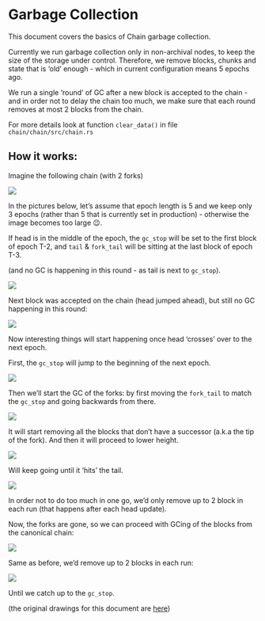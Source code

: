 # Garbage Collection

This document covers the basics of Chain garbage collection.

Currently we run garbage collection only in non-archival nodes,  to keep the
size of the storage under control. Therefore, we remove blocks, chunks and state
that is ‘old’ enough  - which in current configuration means 5 epochs ago.

We run a single ‘round’ of GC after a new block is accepted to the chain - and
in order not to delay the chain too much, we make sure that each round removes
at most 2 blocks from the chain.

For more details look at function `clear_data()` in file `chain/chain/src/chain.rs`

## How it works:

Imagine the following chain (with 2 forks)

![](https://user-images.githubusercontent.com/1711539/195649805-e7997192-be3a-4bf0-992d-d35b2ad80847.png)

In the pictures below, let’s assume that epoch length is 5 and we keep only 3
epochs (rather than 5 that is currently set in production) - otherwise the image
becomes too large 😉.

If head is in the middle of the epoch, the `gc_stop` will be set to the first
block of epoch T-2, and `tail` & `fork_tail` will be sitting at the last block of
epoch T-3.

(and no GC is happening in this round - as tail is next to `gc_stop`).

![](https://user-images.githubusercontent.com/1711539/195649850-95dee667-b88b-4ef6-b08c-77a17b8d4ae2.png)

Next block was accepted on the chain (head jumped ahead), but still no GC
happening in this round:

![](https://user-images.githubusercontent.com/1711539/195649879-e29cc826-dfd8-4cbc-a66d-72e42202d26a.png)

Now interesting things will start happening once head ‘crosses’ over to the
next epoch.

First, the `gc_stop` will jump to the beginning of the next epoch.

![](https://user-images.githubusercontent.com/1711539/195649928-0401b221-b6b3-4986-8931-54fbdd1adda0.png)

Then we’ll start the GC of the forks: by first moving the `fork_tail` to match
the `gc_stop` and going backwards from there.

![](https://user-images.githubusercontent.com/1711539/195649966-dac6a4dd-f04b-4131-887a-58efe89d456a.png)

It will start removing all the blocks that don’t have a successor (a.k.a the tip
of the fork). And then it will proceed to lower height.

![](https://user-images.githubusercontent.com/1711539/195650003-90e1fde7-18a6-4343-b0dd-9a10a596f136.png)

Will keep going until it ‘hits’ the tail.

![](https://user-images.githubusercontent.com/1711539/195650059-dd6b3d30-7dd5-4324-8e65-80f955960c47.png)

In order not to do too much in one go, we’d only remove up to 2 block in each
run  (that happens after each head update).

Now, the forks are gone, so we can proceed with GCing of the blocks from
the canonical chain:

![](https://user-images.githubusercontent.com/1711539/195650101-dc6953a7-0d55-4db8-a78b-6a52310410b2.png)

Same as before, we’d remove up to 2 blocks in each run:

![](https://user-images.githubusercontent.com/1711539/195650127-b30865e1-d9c1-4950-8607-67d82a185b76.png)

Until we catch up to the `gc_stop`.

(the original drawings for this document are 
[here](https://docs.google.com/document/d/1BiEuJqm4phwQbi-fjzHMZPzDL-94z9Dqkc3XPNnxKJM/edit?usp=sharing))
